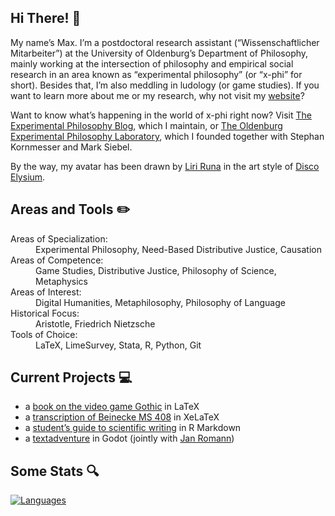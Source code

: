 ## Hi There! 👋

My name’s Max. I’m a postdoctoral research assistant (“Wissenschaftlicher Mitarbeiter”) at the University of Oldenburg’s Department of Philosophy, mainly working at the intersection of philosophy and empirical social research in an area known as “experimental philosophy” (or “x-phi” for short). Besides that, I’m also meddling in ludology (or game studies). If you want to learn more about me or my research, why not visit my [website](https://alephmembeth.github.io/)?

Want to know what’s happening in the world of x-phi right now? Visit [The Experimental Philosophy Blog](https://xphi.net/), which I maintain, or [The Oldenburg Experimental Philosophy Laboratory](https://uol.de/en/philosophy/research/research-areas/experimental-philosophy), which I founded together with Stephan Kornmesser and Mark Siebel.

By the way, my avatar has been drawn by [Liri Runa](https://linktr.ee/liri_runa) in the art style of [Disco Elysium](https://discoelysium.com/).

## Areas and Tools ✏️

<dl>
   <dt>Areas of Specialization:</dt>
      <dd>Experimental Philosophy, Need-Based Distributive Justice, Causation</dd>
   <dt>Areas of Competence:</dt>
      <dd>Game Studies, Distributive Justice, Philosophy of Science, Metaphysics</dd>
   <dt>Areas of Interest:</dt>
      <dd>Digital Humanities, Metaphilosophy, Philosophy of Language</dd>
   <dt>Historical Focus:</dt>
      <dd>Aristotle, Friedrich Nietzsche</dd>
   <dt>Tools of Choice:</dt>
      <dd>LaTeX, LimeSurvey, Stata, R, Python, Git</dd>
</dl>

## Current Projects 💻

+ a [book on the video game Gothic](https://github.com/alephmembeth/gothic) in LaTeX
+ a [transcription of Beinecke MS 408](https://github.com/alephmembeth/voynich) in XeLaTeX
+ a [student’s guide to scientific writing](https://github.com/alephmembeth/students-guide) in R Markdown
+ a [textadventure](https://github.com/alephmembeth/yet-another-textadventure-from-scratch) in Godot (jointly with [Jan Romann](https://github.com/JKRhb))

## Some Stats 🔍

[![Languages](https://github-readme-stats.vercel.app/api/top-langs/?username=alephmembeth&langs_count=10&layout=compact&theme=dark)](https://github.com/alephmembeth/github-readme-stats/)
